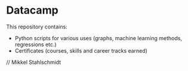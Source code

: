 # Datacamp

This repository contains:

* Python scripts for various uses (graphs, machine learning methods, regressions etc.)
* Certificates (courses, skills and career tracks earned)

// Mikkel Stahlschmidt
